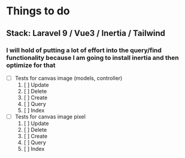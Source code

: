 # Things to do
##  Stack: Laravel 9 / Vue3 / Inertia / Tailwind

### I will hold of putting a lot of effort into the query/find functionality because I am going to install inertia and then optimize for that
- [ ] Tests for canvas image (models, controller)
  1. [ ] Update
  2. [ ] Delete
  3. [ ] Create
  4. [ ] Query
  5. [ ] Index
- [ ] Tests for canvas image pixel
    1. [ ] Update
    2. [ ] Delete
    3. [ ] Create
    4. [ ] Query
    5. [ ] Index
